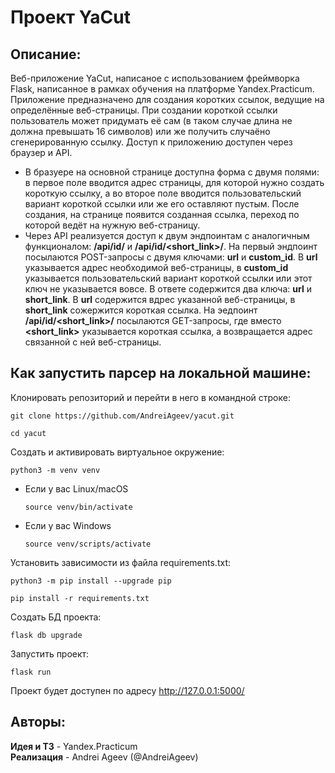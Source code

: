 # Проект YaCut
## Описание:
Веб-приложение YaCut, написаное с использованием фреймворка Flask, написанное в рамках обучения на платформе Yandex.Practicum.
Приложение предназначено для создания коротких ссылок, ведущие на определённые веб-страницы. При создании короткой ссылки пользователь может придумать её сам (в таком случае длина не должна превышать 16 символов) или же получить случаёно сгенерированную ссылку. Доступ к приложению доступен через браузер и API.
- В бразуере на основной странице доступна форма с двумя полями: в первое поле вводится адрес страницы, для которой нужно создать короткую ссылку, а во второе поле вводится пользовательский вариант короткой ссылки или же его оставляют пустым. После создания, на странице появится созданная ссылка, переход по которой ведёт на нужную веб-страницу.
- Через API реализуется доступ к двум эндпоинтам с аналогичным функционалом: **/api/id/** и **/api/id/<short_link>/**. На первый эндпоинт посылаются POST-запросы с двумя ключами: **url** и **custom_id**. В **url** указывается адрес необходимой веб-страницы, в **custom_id** указывается пользовательский вариант короткой ссылки или этот ключ не указывается вовсе. В ответе содержится два ключа: **url** и **short_link**. В **url** содержится вдрес указанной веб-страницы, в **short_link** сожержится короткая ссылка. На эедпоинт **/api/id/<short_link>/** посылаются GET-запросы, где вместо **<short_link>** указывается короткая ссылка, а возвращается адрес связанной с ней веб-страницы.
## Как запустить парсер на локальной машине:
Клонировать репозиторий и перейти в него в командной строке:

```
git clone https://github.com/AndreiAgeev/yacut.git
```

```
cd yacut
```

Cоздать и активировать виртуальное окружение:

```
python3 -m venv venv
```

* Если у вас Linux/macOS

    ```
    source venv/bin/activate
    ```

* Если у вас Windows

    ```
    source venv/scripts/activate
    ```

Установить зависимости из файла requirements.txt:

```
python3 -m pip install --upgrade pip
```

```
pip install -r requirements.txt
```
Создать БД проекта:

```
flask db upgrade
```
Запустить проект:

```
flask run
```
Проект будет доступен по адресу http://127.0.0.1:5000/
## Авторы:
**Идея и ТЗ** - Yandex.Practicum<br />
**Реализация** - Andrei Ageev (@AndreiAgeev)
